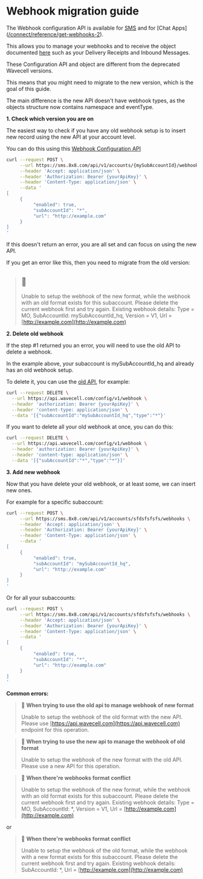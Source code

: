 # Webhook migration guide

The Webhook configuration API is available for [SMS](/connect/reference/webhook-configuration-api-sms) and for [Chat Apps] ([/connect/reference/get-webhooks-2](/connect/reference/get-webhooks-2)). 

This allows you to manage your webhooks and to receive the object documented [here](/connect/docs/webhook-object-structure) such as your Delivery Receipts and Inbound Messages.

These Configuration API and object are different from the deprecated Wavecell versions.  

This means that you might need to migrate to the new version, which is the goal of this guide. 

The main difference is the new API doesn't have webhook types, as the objects structure now contains namespace and eventType. 

  
  

**1. Check which version you are on**

The easiest way to check if you have any old webhook setup is to insert new record using the new API at your account level.  

You can do this using this [Webhook Configuration API](/connect/reference/get-webhooks-2)

```bash
curl --request POST \
     --url https://sms.8x8.com/api/v1/accounts/{mySubAccountId}/webhooks \
     --header 'Accept: application/json' \
     --header 'Authorization: Bearer {yourApiKey}' \
     --header 'Content-Type: application/json' \
     --data '
[
     {
          "enabled": true,
          "subAccountId": "*",
          "url": "http://example.com"
     }
]
'

```

If this doesn't return an error, you are all set and can focus on using the new API. 

If you get an error like this, then you need to migrate from the old version: 

> 🚧
> -
> 
> Unable to setup the webhook of the new format, while the webhook with an old format exists for this subaccount. Please delete the current webhook first and try again. Existing webhook details: Type = MO, SubAccountId: mySubAccountId_hq, Version = V1, Url = [http://example.com](http://example.com)
> 
> 

  
  
  

**2. Delete old webhook**

If the step #1 returned you an error, you will need to use the old API to delete a webhook.  

In the example above, your subaccount is mySubAccountId_hq and already has an old webhook setup. 

To delete it, you can use the [old API](https://developer.wavecell.com/sms/configuration-api/webhooks-configuration-api/delete-webhooks), for example: 

```bash
curl --request DELETE \
  --url https://api.wavecell.com/config/v1/webhook \
  --header 'authorization: Bearer {yourApiKey}' \
  --header 'content-type: application/json' \
  --data '[{"subAccountId":"mySubAccountId_hq","type":"*"}'

```

If you want to delete all your old webhook at once, you can do this: 

```bash
curl --request DELETE \
  --url https://api.wavecell.com/config/v1/webhook \
  --header 'authorization: Bearer {yourApiKey}' \
  --header 'content-type: application/json' \
  --data '[{"subAccountId":"*","type":"*"}]'

```

  
  
  

**3. Add new webhook**

Now that you have delete your old webhook, or at least some, we can insert new ones.  

For example for a specific subaccount: 

```bash
curl --request POST \
     --url https://sms.8x8.com/api/v1/accounts/sfdsfsfsfs/webhooks \
     --header 'Accept: application/json' \
     --header 'Authorization: Bearer {yourApiKey}' \
     --header 'Content-Type: application/json' \
     --data '
[
     {
          "enabled": true,
          "subAccountId": "mySubAccountId_hq",
          "url": "http://example.com"
     }
]
'

```

Or for all your subaccounts: 

```bash
curl --request POST \
     --url https://sms.8x8.com/api/v1/accounts/sfdsfsfsfs/webhooks \
     --header 'Accept: application/json' \
     --header 'Authorization: Bearer {yourApiKey}' \
     --header 'Content-Type: application/json' \
     --data '
[
     {
          "enabled": true,
          "subAccountId": "*",
          "url": "http://example.com"
     }
]
'

```

  
  
 

**Common errors:**

> 🚧 **When trying to use the old api to manage webhook of new format**
> 
> Unable to setup the webhook of the old format with the new API. Please use [https://api.wavecell.com](https://api.wavecell.com) endpoint for this operation.
> 
> 

> 🚧 **When trying to use the new api to manage the webhook of old format**
> 
> Unable to setup the webhook of the new format with the old API. Please use a new API for this operation.
> 
> 

> 🚧 **When there're webhooks format conflict**
> 
> Unable to setup the webhook of the new format, while the webhook with an old format exists for this subaccount. Please delete the current webhook first and try again. Existing webhook details: Type = MO, SubAccountId: \*, Version = V1, Url = [http://example.com](http://example.com)
> 
> 

or

> 🚧 **When there're webhooks format conflict**
> 
> Unable to setup the webhook of the old format, while the webhook with a new format exists for this subaccount. Please delete the current webhook first and try again. Existing webhook details: SubAccountId: \*, Url = [http://example.com](http://example.com)
> 
>
